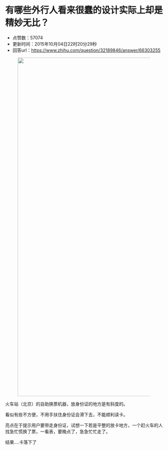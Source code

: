 # 有哪些外行人看来很蠢的设计实际上却是精妙无比？
- 点赞数：57074
- 更新时间：2015年10月04日22时20分29秒
- 回答url：https://www.zhihu.com/question/32189846/answer/66303255
<body>
 <figure>
  <img src="https://picx.zhimg.com/50/31b2d0b6e5484525f582a8adb973c37f_720w.jpg?source=1940ef5c" data-rawheight="1920" data-rawwidth="1080" data-original-token="31b2d0b6e5484525f582a8adb973c37f" class="origin_image zh-lightbox-thumb" width="1080" data-original="https://pic1.zhimg.com/31b2d0b6e5484525f582a8adb973c37f_r.jpg?source=1940ef5c">
 </figure>
 <p data-pid="PQ4bxZoA">火车站（北京）的自助换票机器，放身份证的地方是有斜度的。</p>
 <p data-pid="VJLLLGW6">看似有些不方便，不用手扶住身份证会滑下去，不能顺利读卡。</p>
 <p data-pid="x7mLVLNr">亮点在于提示用户要带走身份证，试想一下若是平整的放卡地方，一个赶火车的人找急忙慌换了票，一看表，要晚点了，急急忙忙走了。</p>
 <p data-pid="sREfprdn">结果....卡落下了</p>
</body>
